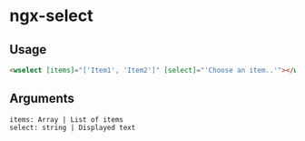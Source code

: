 # ngx-select

## Usage
```html
<wselect [items]="['Item1', 'Item2']" [select]="'Choose an item..'"></wselect>
```

## Arguments
```
items: Array | List of items
select: string | Displayed text
```
